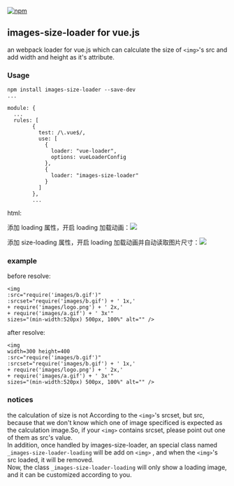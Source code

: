 [![npm](https://img.shields.io/npm/v/images-size-loader.svg)](https://www.npmjs.com/package/images-size-loader)

## images-size-loader for vue.js

an webpack loader for vue.js which can calculate the size of `<img>`'s src and add width and height as it's attribute.

### Usage

```
npm install images-size-loader --save-dev
...

module: {
  ...
  rules: [
        {
          test: /\.vue$/,
          use: [
            {
              loader: "vue-loader",
              options: vueLoaderConfig
            },
            {
              loader: "images-size-loader"
            }
          ]
        },
        ...
```

html:

添加 loading 属性，开启 loading 加载动画：<img loading src="****.png" />

添加 size-loading 属性，开启 loading 加载动画并自动读取图片尺寸：<img size-loading src="****.png" />

### example

before resolve:

```
<img
:src="require('images/b.gif')"
:srcset="require('images/b.gif') + ' 1x,'
+ require('images/logo.png') + ' 2x,'
+ require('images/a.gif') + ' 3x'"
sizes="(min-width:520px) 500px, 100%" alt="" />
```

after resolve:

```
<img
width=300 height=400
:src="require('images/b.gif')"
:srcset="require('images/b.gif') + ' 1x,'
+ require('images/logo.png') + ' 2x,'
+ require('images/a.gif') + ' 3x'"
sizes="(min-width:520px) 500px, 100%" alt="" />
```

### notices

the calculation of size is not According to the `<img>`'s srcset, but src, because that we don't know which one of image specificed is expected as the calculation image.So, if your `<img>` contains srcset, please point out one of them as src's value.\
In addition, once handled by images-size-loader, an special class named `_images-size-loader-loading` will be add on `<img>` , and when the `<img>`'s src loaded, it will be removed.\
Now, the class `_images-size-loader-loading` will only show a loading image, and it can be customized according to you.
